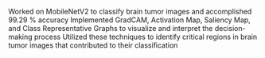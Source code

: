 Worked on MobileNetV2 to classify brain tumor images and accomplished 99.29 \% accuracy
Implemented GradCAM, Activation Map, Saliency Map, and Class Representative Graphs to visualize and interpret the decision-making process
Utilized these techniques to identify critical regions in brain tumor images that contributed to their classification
